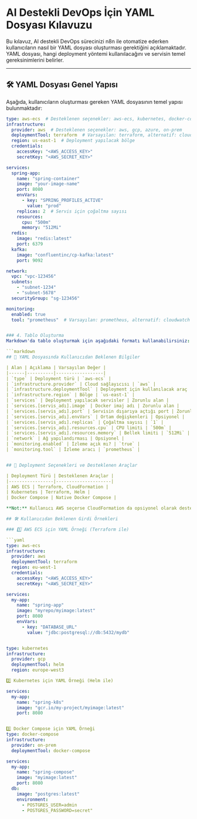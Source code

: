 # AI Destekli DevOps İçin YAML Dosyası Kılavuzu

Bu kılavuz, AI destekli DevOps sürecinizi n8n ile otomatize ederken kullanıcıların nasıl bir YAML dosyası oluşturması gerektiğini açıklamaktadır.  
YAML dosyası, hangi deployment yöntemi kullanılacağını ve servisin temel gereksinimlerini belirler.

---

## 🛠 YAML Dosyası Genel Yapısı

Aşağıda, kullanıcıların oluşturması gereken YAML dosyasının temel yapısı bulunmaktadır:

```yaml
type: aws-ecs  # Desteklenen seçenekler: aws-ecs, kubernetes, docker-compose
infrastructure:
  provider: aws  # Desteklenen seçenekler: aws, gcp, azure, on-prem
  deploymentTool: terraform  # Varsayılan: terraform, alternatif: cloudformation (AWS), helm (K8s)
  region: us-east-1  # Deployment yapılacak bölge
  credentials:
    accessKey: "<AWS_ACCESS_KEY>"
    secretKey: "<AWS_SECRET_KEY>"

services:
  spring-app:
    name: "spring-container"
    image: "your-image-name"
    port: 8080
    envVars:
      - key: "SPRING_PROFILES_ACTIVE"
        value: "prod"
    replicas: 2  # Servis için çoğaltma sayısı
    resources:
      cpu: "500m"
      memory: "512Mi"
  redis:
    image: "redis:latest"
    port: 6379
  kafka:
    image: "confluentinc/cp-kafka:latest"
    port: 9092

network:
  vpc: "vpc-123456"
  subnets:
    - "subnet-1234"
    - "subnet-5678"
  securityGroup: "sg-123456"

monitoring:
  enabled: true
  tool: "prometheus"  # Varsayılan: prometheus, alternatif: cloudwatch (AWS), stackdriver (GCP)


### 4. Tablo Oluşturma
Markdown'da tablo oluşturmak için aşağıdaki formatı kullanabilirsiniz:

```markdown
## 📌 YAML Dosyasında Kullanıcıdan Beklenen Bilgiler

| Alan | Açıklama | Varsayılan Değer |
|------|----------|------------------|
| `type` | Deployment türü | `aws-ecs` |
| `infrastructure.provider` | Cloud sağlayıcısı | `aws` |
| `infrastructure.deploymentTool` | Deployment için kullanılacak araç | `terraform` |
| `infrastructure.region` | Bölge | `us-east-1` |
| `services` | Deployment yapılacak servisler | Zorunlu alan |
| `services.[servis_adı].image` | Docker imaj adı | Zorunlu alan |
| `services.[servis_adı].port` | Servisin dışarıya açtığı port | Zorunlu alan |
| `services.[servis_adı].envVars` | Ortam değişkenleri | Opsiyonel |
| `services.[servis_adı].replicas` | Çoğaltma sayısı | `1` |
| `services.[servis_adı].resources.cpu` | CPU limiti | `500m` |
| `services.[servis_adı].resources.memory` | Bellek limiti | `512Mi` |
| `network` | Ağ yapılandırması | Opsiyonel |
| `monitoring.enabled` | İzleme açık mı? | `true` |
| `monitoring.tool` | İzleme aracı | `prometheus` |


## 📌 Deployment Seçenekleri ve Desteklenen Araçlar

| Deployment Türü | Desteklenen Araçlar |
|-----------------|---------------------|
| AWS ECS | Terraform, CloudFormation |
| Kubernetes | Terraform, Helm |
| Docker Compose | Native Docker Compose |

**Not:** Kullanıcı AWS seçerse CloudFormation da opsiyonel olarak desteklenmelidir.

## 🛠 Kullanıcıdan Beklenen Girdi Örnekleri

### 1️⃣ AWS ECS için YAML Örneği (Terraform ile)

```yaml
type: aws-ecs
infrastructure:
  provider: aws
  deploymentTool: terraform
  region: eu-west-1
  credentials:
    accessKey: "<AWS_ACCESS_KEY>"
    secretKey: "<AWS_SECRET_KEY>"

services:
  my-app:
    name: "spring-app"
    image: "myrepo/myimage:latest"
    port: 8080
    envVars:
      - key: "DATABASE_URL"
        value: "jdbc:postgresql://db:5432/mydb"


type: kubernetes
infrastructure:
  provider: gcp
  deploymentTool: helm
  region: europe-west3

2️⃣ Kubernetes için YAML Örneği (Helm ile)

services:
  my-app:
    name: "spring-k8s"
    image: "gcr.io/my-project/myimage:latest"
    port: 8080


3️⃣ Docker Compose için YAML Örneği
type: docker-compose
infrastructure:
  provider: on-prem
  deploymentTool: docker-compose

services:
  my-app:
    name: "spring-compose"
    image: "myimage:latest"
    port: 8080
  db:
    image: "postgres:latest"
    environment:
      - POSTGRES_USER=admin
      - POSTGRES_PASSWORD=secret"